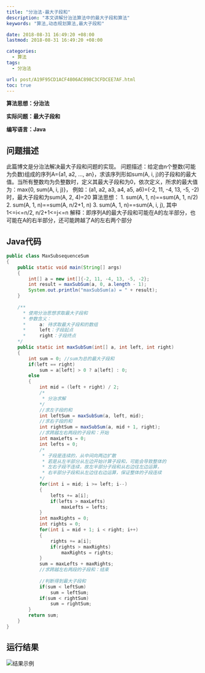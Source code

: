 ```yaml
---
title: "分治法-最大子段和"
description: "本文讲解分治法算法中的最大子段和算法"
keywords: "算法,动态规划算法,最大子段和"

date: 2018-08-31 16:49:20 +08:00
lastmod: 2018-08-31 16:49:20 +08:00

categories:
  - 算法
tags:
  - 分治法

url: post/A19F95CD1ACF4806AC898C3CFDCEE7AF.html
toc: true
---
```


**算法思想：分治法**

**实际问题：最大子段和**

**编写语言：Java**

<!--More-->

## 问题描述

此篇博文是分治法解决最大子段和问题的实现。
问题描述：给定由n个整数(可能为负数)组成的序列A={a1, a2, ..., an}，求该序列形如sum(A, i, j)的子段和的最大值。当所有整数均为负整数时，定义其最大子段和为0，依次定义，所求的最大值为：max{0, sum(A, i, j)}， 例如：(a1, a2, a3, a4, a5, a6)=(-2, 11, -4, 13, -5, -2)时，最大子段和为sum(A, 2, 4)=20
算法思想：
    1. sum(A, 1, n)==sum(A, 1, n/2)
    2. sum(A, 1, n)==sum(A, n/2+1, n)
    3. sum(A, 1, n)==sum(A, i, j), 其中 1<=i<=n/2, n/2+1<=j<=n
解释：即序列A的最大子段和可能在A的左半部分，也可能在A的右半部分，还可能跨越了A的左右两个部分

## Java代码

```Java
public class MaxSubsequenceSum
{
    public static void main(String[] args)
    {
        int[] a = new int[]{-2, 11, -4, 13, -5, -2};
        int result = maxSubSum(a, 0, a.length - 1);
        System.out.println("maxSubSum(a) = " + result);
    }
    
    /**
      * 使用分治思想求取最大子段和
      * 参数含义：
      *     a: 待求取最大子段和的数组
      *     left：子段起点
      *     right：子段终点
    */
    public static int maxSubSum(int[] a, int left, int right)
    {
        int sum = 0; //sum为总的最大子段和
        if(left == right)
            sum = a[left] > 0 ? a[left] : 0;
        else
        {
            int mid = (left + right) / 2;
            /*
             * 分治求解
            */
            //求左子段的和
            int leftSum = maxSubSum(a, left, mid);
            //求右子段的和
            int rightSum = maxSubSum(a, mid + 1, right);
            //求跨越左右两段的子段和：开始
            int maxLefts = 0;
            int lefts = 0;
            /*
             * 子段是连续的，从中间向两边扩散
             * 若是从左半部分从左边开始计算子段和，可能会导致整体的
             * 左右子段不连续，故左半部分子段和从右边往左边运算，
             * 右半部分子段和从左边往右边运算，保证整体的子段连续
            */
            for(int i = mid; i >= left; i--)
            {
                lefts += a[i];
                if(lefts > maxLefts)
                    maxLefts = lefts;
            }
            int maxRights = 0;
            int rights = 0;
            for(int i = mid + 1; i < right; i++)
            {
                rights += a[i];
                if(rights > maxRights)
                    maxRights = rights;
            }
            sum = maxLefts + maxRights;
            //求跨越左右两段的子段和：结束
            
            //判断得到最大子段和
            if(sum < leftSum)
                sum = leftSum;
            if(sum < rightSum)
                sum = rightSum;
        }
        return sum;
    }
}
```

## 运行结果

![结果示例](/imgs/分治法-最大子段和.jpg)